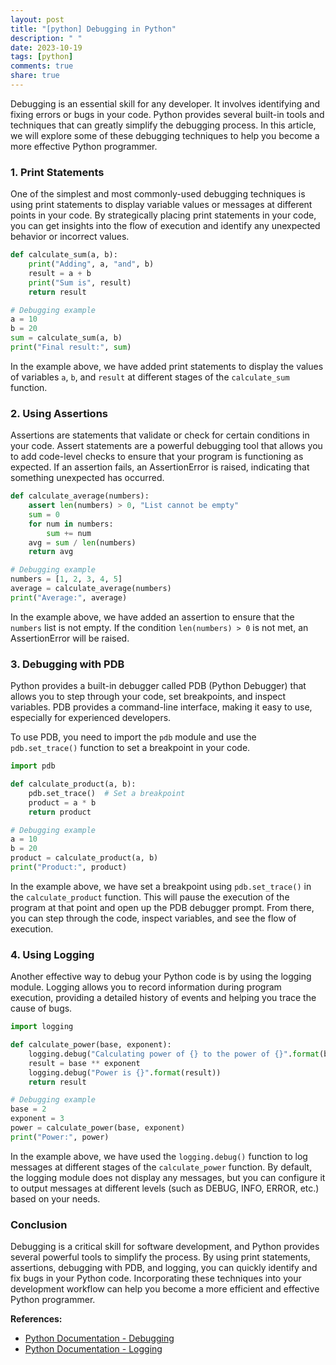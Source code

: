 ```yaml
---
layout: post
title: "[python] Debugging in Python"
description: " "
date: 2023-10-19
tags: [python]
comments: true
share: true
---
```


Debugging is an essential skill for any developer. It involves identifying and fixing errors or bugs in your code. Python provides several built-in tools and techniques that can greatly simplify the debugging process. In this article, we will explore some of these debugging techniques to help you become a more effective Python programmer.

### 1. Print Statements
One of the simplest and most commonly-used debugging techniques is using print statements to display variable values or messages at different points in your code. By strategically placing print statements in your code, you can get insights into the flow of execution and identify any unexpected behavior or incorrect values.

```python
def calculate_sum(a, b):
    print("Adding", a, "and", b)
    result = a + b
    print("Sum is", result)
    return result

# Debugging example
a = 10
b = 20
sum = calculate_sum(a, b)
print("Final result:", sum)
```

In the example above, we have added print statements to display the values of variables `a`, `b`, and `result` at different stages of the `calculate_sum` function.

### 2. Using Assertions
Assertions are statements that validate or check for certain conditions in your code. Assert statements are a powerful debugging tool that allows you to add code-level checks to ensure that your program is functioning as expected. If an assertion fails, an AssertionError is raised, indicating that something unexpected has occurred.

```python
def calculate_average(numbers):
    assert len(numbers) > 0, "List cannot be empty"
    sum = 0
    for num in numbers:
        sum += num
    avg = sum / len(numbers)
    return avg

# Debugging example
numbers = [1, 2, 3, 4, 5]
average = calculate_average(numbers)
print("Average:", average)
```

In the example above, we have added an assertion to ensure that the `numbers` list is not empty. If the condition `len(numbers) > 0` is not met, an AssertionError will be raised.

### 3. Debugging with PDB
Python provides a built-in debugger called PDB (Python Debugger) that allows you to step through your code, set breakpoints, and inspect variables. PDB provides a command-line interface, making it easy to use, especially for experienced developers.

To use PDB, you need to import the `pdb` module and use the `pdb.set_trace()` function to set a breakpoint in your code.

```python
import pdb

def calculate_product(a, b):
    pdb.set_trace()  # Set a breakpoint
    product = a * b
    return product

# Debugging example
a = 10
b = 20
product = calculate_product(a, b)
print("Product:", product)
```

In the example above, we have set a breakpoint using `pdb.set_trace()` in the `calculate_product` function. This will pause the execution of the program at that point and open up the PDB debugger prompt. From there, you can step through the code, inspect variables, and see the flow of execution.

### 4. Using Logging
Another effective way to debug your Python code is by using the logging module. Logging allows you to record information during program execution, providing a detailed history of events and helping you trace the cause of bugs.

```python
import logging

def calculate_power(base, exponent):
    logging.debug("Calculating power of {} to the power of {}".format(base, exponent))
    result = base ** exponent
    logging.debug("Power is {}".format(result))
    return result

# Debugging example
base = 2
exponent = 3
power = calculate_power(base, exponent)
print("Power:", power)
```

In the example above, we have used the `logging.debug()` function to log messages at different stages of the `calculate_power` function. By default, the logging module does not display any messages, but you can configure it to output messages at different levels (such as DEBUG, INFO, ERROR, etc.) based on your needs.

### Conclusion
Debugging is a critical skill for software development, and Python provides several powerful tools to simplify the process. By using print statements, assertions, debugging with PDB, and logging, you can quickly identify and fix bugs in your Python code. Incorporating these techniques into your development workflow can help you become a more efficient and effective Python programmer.

**References:**
- [Python Documentation - Debugging](https://docs.python.org/3/library/debugger.html)
- [Python Documentation - Logging](https://docs.python.org/3/library/logging.html)